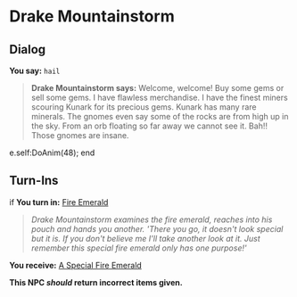 # Drake Mountainstorm

## Dialog

**You say:** `hail`



>**Drake Mountainstorm says:** Welcome, welcome!  Buy some gems or sell some gems.  I have flawless merchandise.  I have the finest miners scouring Kunark for its precious gems.  Kunark has many rare minerals.  The gnomes even say some of the rocks are from high up in the sky.  From an orb floating so far away we cannot see it.  Bah!!  Those gnomes are insane.


e.self:DoAnim(48);
end

## Turn-Ins



if **You turn in:** [Fire Emerald](/item/10033)


>*Drake Mountainstorm examines the fire emerald, reaches into his pouch and hands you another. 'There you go, it doesn't look special but it is. If you don't believe me I'll take another look at it. Just remember this special fire emerald only has one purpose!'*


 **You receive:**  [A Special Fire Emerald](/item/10013) 

**This NPC *should* return incorrect items given.**





